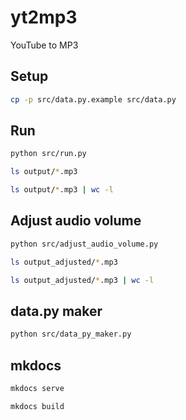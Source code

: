 # yt2mp3
YouTube to MP3

## Setup

```bash
cp -p src/data.py.example src/data.py
```

## Run

```bash
python src/run.py
```

```bash
ls output/*.mp3
```

```bash
ls output/*.mp3 | wc -l
```

## Adjust audio volume

```bash
python src/adjust_audio_volume.py
```

```bash
ls output_adjusted/*.mp3
```

```bash
ls output_adjusted/*.mp3 | wc -l
```

## data.py maker

```bash
python src/data_py_maker.py
```

## mkdocs

```bash
mkdocs serve
```

```bash
mkdocs build
```
